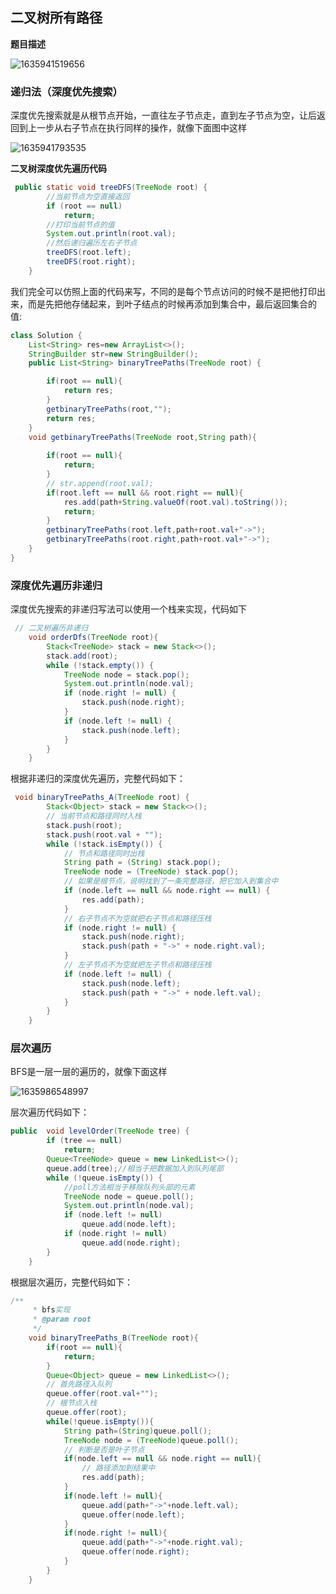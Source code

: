 ## 二叉树所有路径

**题目描述**

![1635941519656](https://tprzfbucket.oss-cn-beijing.aliyuncs.com/hadoop/202111/03/201201-595553.png)

### 递归法（深度优先搜索）

深度优先搜索就是从根节点开始，一直往左子节点走，直到左子节点为空，让后返回到上一步从右子节点在执行同样的操作，就像下面图中这样

![1635941793535](https://tprzfbucket.oss-cn-beijing.aliyuncs.com/hadoop/202111/03/201634-742485.png)

**二叉树深度优先遍历代码**

~~~ java
 public static void treeDFS(TreeNode root) {
        //当前节点为空直接返回
        if (root == null)
            return;
        //打印当前节点的值
        System.out.println(root.val);
        //然后递归遍历左右子节点
        treeDFS(root.left);
        treeDFS(root.right);
    }
~~~

我们完全可以仿照上面的代码来写，不同的是每个节点访问的时候不是把他打印出来，而是先把他存储起来，到叶子结点的时候再添加到集合中，最后返回集合的值:

~~~ java
class Solution {
    List<String> res=new ArrayList<>();
    StringBuilder str=new StringBuilder();
    public List<String> binaryTreePaths(TreeNode root) {

        if(root == null){
            return res;
        }
        getbinaryTreePaths(root,"");
        return res;
    }
    void getbinaryTreePaths(TreeNode root,String path){
        
        if(root == null){
            return;
        }
        // str.append(root.val);
        if(root.left == null && root.right == null){
            res.add(path+String.valueOf(root.val).toString());
            return;
        }
        getbinaryTreePaths(root.left,path+root.val+"->");
        getbinaryTreePaths(root.right,path+root.val+"->");
    }
}
~~~

### 深度优先遍历非递归

深度优先搜索的非递归写法可以使用一个栈来实现，代码如下

~~~ java
 // 二叉树遍历非递归
    void orderDfs(TreeNode root){
        Stack<TreeNode> stack = new Stack<>();
        stack.add(root);
        while (!stack.empty()) {
            TreeNode node = stack.pop();
            System.out.println(node.val);
            if (node.right != null) {
                stack.push(node.right);
            }
            if (node.left != null) {
                stack.push(node.left);
            }
        }
    }
~~~

根据非递归的深度优先遍历，完整代码如下：

~~~ java
 void binaryTreePaths_A(TreeNode root) {
        Stack<Object> stack = new Stack<>();
        // 当前节点和路径同时入栈
        stack.push(root);
        stack.push(root.val + "");
        while (!stack.isEmpty()) {
            // 节点和路径同时出栈
            String path = (String) stack.pop();
            TreeNode node = (TreeNode) stack.pop();
            // 如果是根节点，说明找到了一条完整路径，把它加入到集合中
            if (node.left == null && node.right == null) {
                res.add(path);
            }
            // 右子节点不为空就把右子节点和路径压栈
            if (node.right != null) {
                stack.push(node.right);
                stack.push(path + "->" + node.right.val);
            }
            // 左子节点不为空就把左子节点和路径压栈
            if (node.left != null) {
                stack.push(node.left);
                stack.push(path + "->" + node.left.val);
            }
        }
    }
~~~

### 层次遍历

BFS是一层一层的遍历的，就像下面这样

![1635986548997](https://tprzfbucket.oss-cn-beijing.aliyuncs.com/hadoop/202111/04/084230-230179.png)

层次遍历代码如下：

~~~ java
public  void levelOrder(TreeNode tree) {
        if (tree == null)
            return;
        Queue<TreeNode> queue = new LinkedList<>();
        queue.add(tree);//相当于把数据加入到队列尾部
        while (!queue.isEmpty()) {
            //poll方法相当于移除队列头部的元素
            TreeNode node = queue.poll();
            System.out.println(node.val);
            if (node.left != null)
                queue.add(node.left);
            if (node.right != null)
                queue.add(node.right);
        }
    }
~~~

根据层次遍历，完整代码如下：

~~~ java
/**
     * bfs实现
     * @param root
     */
    void binaryTreePaths_B(TreeNode root){
        if(root == null){
            return;
        }
        Queue<Object> queue = new LinkedList<>();
        // 首先路径入队列
        queue.offer(root.val+"");
        // 根节点入栈
        queue.offer(root);
        while(!queue.isEmpty()){
            String path=(String)queue.poll();
            TreeNode node = (TreeNode)queue.poll();
            // 判断是否是叶子节点
            if(node.left == null && node.right == null){
                // 路径添加到结果中
                res.add(path);
            }
            if(node.left != null){
                queue.add(path+"->"+node.left.val);
                queue.offer(node.left);
            }
            if(node.right != null){
                queue.add(path+"->"+node.right.val);
                queue.offer(node.right);
            }
        }
    }

~~~

